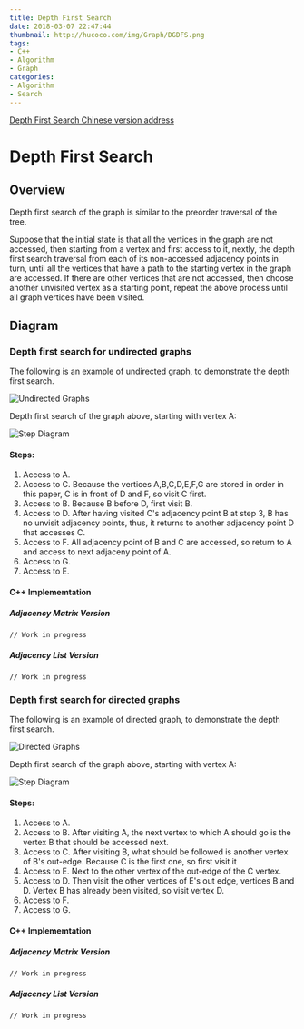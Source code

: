 ```yaml
---
title: Depth First Search
date: 2018-03-07 22:47:44
thumbnail: http://hucoco.com/img/Graph/DGDFS.png
tags: 
- C++
- Algorithm
- Graph
categories:
- Algorithm
- Search
---
```


[Depth First Search Chinese version address](http://hucoco.coding.me/2016/11/20/Graph/DFS/)

# Depth First Search

## Overview

Depth first search of the graph is similar to the preorder traversal of the tree.

Suppose that the initial state is that all the vertices in the graph are not accessed, then starting from a vertex and first access to it, nextly, the depth first search traversal from each of its non-accessed adjacency points in turn, until all the vertices that have a path to the starting vertex in the graph are accessed. If there are other vertices that are not accessed, then choose another unvisited vertex as a starting point, repeat the above process until all graph vertices have been visited.

## Diagram

### Depth first search for undirected graphs

The following is an example of undirected graph, to demonstrate the depth first search.

![Undirected Graphs](http://hucoco.com/img/Graph/UDG.png)

<!--more-->

Depth first search of the graph above, starting with vertex A:

![Step Diagram](http://hucoco.com/img/Graph/DGDFS.png)

#### Steps:

1. Access to A.
2. Access to C. Because the vertices A,B,C,D,E,F,G are stored in order in this paper, C is in front of D and F, so visit C first.
3. Access to B. Because B before D, first visit B.
4. Access to D. After having visited C's adjacency point B at step 3, B has no unvisit adjacency points, thus, it returns to another adjacency point D that accesses C.
5. Access to F. All adjacency point of B and C are accessed, so return to A and access to next adjaceny point of A.
6. Access to G.
7. Access to E.

#### C++ Implememtation

##### Adjacency Matrix Version

```
// Work in progress 
```

##### Adjacency List Version

```
// Work in progress 
```

### Depth first search for directed graphs

The following is an example of directed graph, to demonstrate the depth first search.

![Directed Graphs](http://hucoco.com/img/Graph/DG.png)

Depth first search of the graph above, starting with vertex A:

![Step Diagram](http://hucoco.com/img/Graph/DGDFS.png)

#### Steps:

1. Access to A.
2. Access to B. After visiting A, the next vertex to which A should go is the vertex B that should be accessed next.
3. Access to C. After visiting B, what should be followed is another vertex of B's out-edge. Because C is the first one, so first visit it
4. Access to E. Next to the other vertex of the out-edge of the C vertex.
5. Access to D. Then visit the other vertices of E's out edge, vertices B and D. Vertex B has already been visited, so visit vertex D.
6. Access to F.
7. Access to G.

#### C++ Implememtation

##### Adjacency Matrix Version

```
// Work in progress 
```

##### Adjacency List Version

```
// Work in progress 
```
